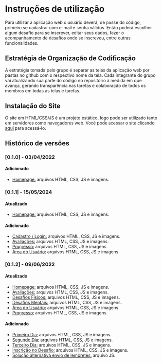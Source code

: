# Instruções de utilização

Para utilizar a aplicação web o usuário deverá, de posse do código, primeiro se cadastrar com e-mail e senha válidos. Então poderá escolher algum desafio para se inscrever, editar seus dados, fazer o acompanhamento de desafios onde se inscreveu, entre outras funcionalidades.

## Estratégia de Organização de Codificação

A estratégia tomada pelo grupo é separar as telas da aplicação web por pastas no github com o respectivo nome da tela. Cada integrante do grupo vai atualizando sua parte do código no repositório à medida em que avança, gerando transparência nas tarefas e colaboração de todos os membros em todas as telas e tarefas.

## Instalação do Site

O site em HTML/CSS/JS é um projeto estático, logo pode ser utilizado tanto em servidores como navegadores web. Você pode acessar o site clicando <a href="pmv-ads-2024-e1-proj-web-t15-desafio-evolutivo.vercel.app">aqui</a> para acessá-lo. 

## Histórico de versões

### [0.1.0] - 03/04/2022
#### Adicionado
- <a href="/código-fonte/homepage.html">Homepage:</a> arquivos HTML, CSS, JS e imagens.

### [0.1.1] - 15/05/2024
#### Atualizado
- <a href="/código-fonte/homepage.html">Homepage:</a> arquivos HTML, CSS, JS e imagens.

#### Adicionado
- <a href="/código-fonte/index.html">Cadastro / Login:</a> arquivos HTML, CSS, JS e imagens.
- <a href="/código-fonte/avaliacoes.html">Avaliações:</a> arquivos HTML, CSS, JS e imagens.
- <a href="/código-fonte/progresso.html">Progresso:</a>  arquivos HTML, CSS, JS e imagens.
- <a href="/código-fonte/areadousuario.html">Área do Usuário:</a> arquivos HTML, CSS, JS e imagens.

### [0.1.2] - 09/06/2022
#### Atualizado

- <a href="/código-fonte/homepage.html">Homepage:</a> arquivos HTML, CSS, JS e imagens.
- <a href="/código-fonte/avaliacoes.html">Avaliações:</a> arquivos HTML, CSS, JS e imagens.
- <a href="/código-fonte/desafiosfisicos.html">Desafios Físicos:</a> arquivos HTML, CSS, JS e imagens.
- <a href="/código-fonte/desafiosmentais.html">Desafios Mentais:</a> arquivos HTML, CSS, JS e imagens.
- <a href="/código-fonte/areadousuario.html">Área do Usuário:</a> arquivos HTML, CSS, JS e imagens.
- <a href="/código-fonte/progresso.html">Progresso:</a>  arquivos HTML, CSS, JS e imagens.
#### Adicionado
- <a href="/código-fonte/primeirodia.html">Primeiro Dia:</a> arquivos HTML, CSS, JS e imagens.
- <a href="/código-fonte/segundodia.html">Segundo Dia:</a> arquivos HTML, CSS, JS e imagens.
- <a href="/código-fonte/terceirodia.html">Terceiro Dia:</a> arquivos HTML, CSS, JS e imagens.
- <a href="/código-fonte/inscricaodesafio.html">Inscrição no Desafio:</a> arquivos HTML, CSS, JS e imagens.
-  <a href="/código-fonte/EnviodeLembretes(servidor).js">Solução alternativa envio de lembretes:</a> arquivo JS.
  

